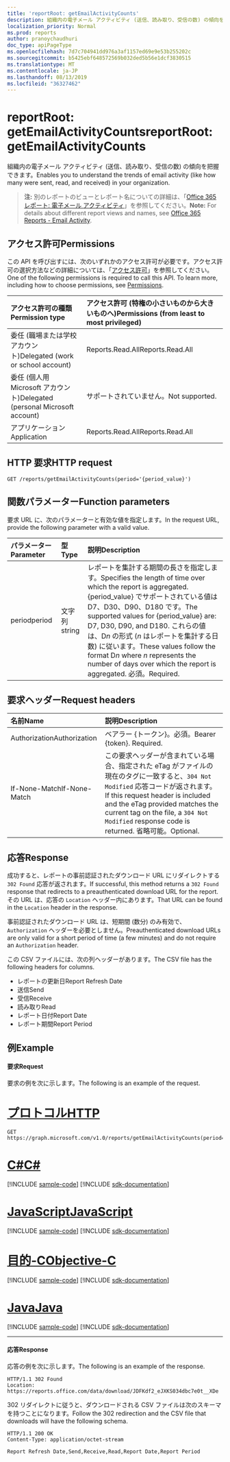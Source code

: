 ```yaml
---
title: 'reportRoot: getEmailActivityCounts'
description: 組織内の電子メール アクティビティ (送信、読み取り、受信の数) の傾向を把握できます。
localization_priority: Normal
ms.prod: reports
author: pranoychaudhuri
doc_type: apiPageType
ms.openlocfilehash: 7d7c704941dd976a3af1157ed69e9e53b255202c
ms.sourcegitcommit: b5425ebf648572569b032ded5b56e1dcf3830515
ms.translationtype: MT
ms.contentlocale: ja-JP
ms.lasthandoff: 08/13/2019
ms.locfileid: "36327462"
---
```

# <a name="reportroot-getemailactivitycounts"></a><span data-ttu-id="1c002-103">reportRoot: getEmailActivityCounts</span><span class="sxs-lookup"><span data-stu-id="1c002-103">reportRoot: getEmailActivityCounts</span></span>

<span data-ttu-id="1c002-104">組織内の電子メール アクティビティ (送信、読み取り、受信の数) の傾向を把握できます。</span><span class="sxs-lookup"><span data-stu-id="1c002-104">Enables you to understand the trends of email activity (like how many were sent, read, and received) in your organization.</span></span>

> <span data-ttu-id="1c002-105">**注:** 別のレポートのビューとレポート名についての詳細は、「[Office 365 レポート: 電子メール アクティビティ](https://support.office.com/client/Email-activity-1cbe2c00-ca65-4fb9-9663-1bbfa58ebe44)」を参照してください。</span><span class="sxs-lookup"><span data-stu-id="1c002-105">**Note:** For details about different report views and names, see [Office 365 Reports - Email Activity](https://support.office.com/client/Email-activity-1cbe2c00-ca65-4fb9-9663-1bbfa58ebe44).</span></span>

## <a name="permissions"></a><span data-ttu-id="1c002-106">アクセス許可</span><span class="sxs-lookup"><span data-stu-id="1c002-106">Permissions</span></span>

<span data-ttu-id="1c002-p101">この API を呼び出すには、次のいずれかのアクセス許可が必要です。アクセス許可の選択方法などの詳細については、「[アクセス許可](/graph/permissions-reference)」を参照してください。</span><span class="sxs-lookup"><span data-stu-id="1c002-p101">One of the following permissions is required to call this API. To learn more, including how to choose permissions, see [Permissions](/graph/permissions-reference).</span></span>

| <span data-ttu-id="1c002-109">アクセス許可の種類</span><span class="sxs-lookup"><span data-stu-id="1c002-109">Permission type</span></span>                        | <span data-ttu-id="1c002-110">アクセス許可 (特権の小さいものから大きいものへ)</span><span class="sxs-lookup"><span data-stu-id="1c002-110">Permissions (from least to most privileged)</span></span> |
| :------------------------------------- | :--------------------------------------- |
| <span data-ttu-id="1c002-111">委任 (職場または学校アカウント)</span><span class="sxs-lookup"><span data-stu-id="1c002-111">Delegated (work or school account)</span></span>     | <span data-ttu-id="1c002-112">Reports.Read.All</span><span class="sxs-lookup"><span data-stu-id="1c002-112">Reports.Read.All</span></span>                         |
| <span data-ttu-id="1c002-113">委任 (個人用 Microsoft アカウント)</span><span class="sxs-lookup"><span data-stu-id="1c002-113">Delegated (personal Microsoft account)</span></span> | <span data-ttu-id="1c002-114">サポートされていません。</span><span class="sxs-lookup"><span data-stu-id="1c002-114">Not supported.</span></span>                           |
| <span data-ttu-id="1c002-115">アプリケーション</span><span class="sxs-lookup"><span data-stu-id="1c002-115">Application</span></span>                            | <span data-ttu-id="1c002-116">Reports.Read.All</span><span class="sxs-lookup"><span data-stu-id="1c002-116">Reports.Read.All</span></span>                         |

## <a name="http-request"></a><span data-ttu-id="1c002-117">HTTP 要求</span><span class="sxs-lookup"><span data-stu-id="1c002-117">HTTP request</span></span>


<!-- { "blockType": "ignored" } --> 

```http
GET /reports/getEmailActivityCounts(period='{period_value}')
```

## <a name="function-parameters"></a><span data-ttu-id="1c002-118">関数パラメーター</span><span class="sxs-lookup"><span data-stu-id="1c002-118">Function parameters</span></span>

<span data-ttu-id="1c002-119">要求 URL に、次のパラメーターと有効な値を指定します。</span><span class="sxs-lookup"><span data-stu-id="1c002-119">In the request URL, provide the following parameter with a valid value.</span></span>

| <span data-ttu-id="1c002-120">パラメーター</span><span class="sxs-lookup"><span data-stu-id="1c002-120">Parameter</span></span> | <span data-ttu-id="1c002-121">型</span><span class="sxs-lookup"><span data-stu-id="1c002-121">Type</span></span>   | <span data-ttu-id="1c002-122">説明</span><span class="sxs-lookup"><span data-stu-id="1c002-122">Description</span></span>                              |
| :-------- | :----- | :--------------------------------------- |
| <span data-ttu-id="1c002-123">period</span><span class="sxs-lookup"><span data-stu-id="1c002-123">period</span></span>    | <span data-ttu-id="1c002-124">文字列</span><span class="sxs-lookup"><span data-stu-id="1c002-124">string</span></span> | <span data-ttu-id="1c002-125">レポートを集計する期間の長さを指定します。</span><span class="sxs-lookup"><span data-stu-id="1c002-125">Specifies the length of time over which the report is aggregated.</span></span> <span data-ttu-id="1c002-126">{period_value} でサポートされている値は D7、D30、D90、D180 です。</span><span class="sxs-lookup"><span data-stu-id="1c002-126">The supported values for {period_value} are: D7, D30, D90, and D180.</span></span> <span data-ttu-id="1c002-127">これらの値は、D*n* の形式 (*n* はレポートを集計する日数) に従います。</span><span class="sxs-lookup"><span data-stu-id="1c002-127">These values follow the format D*n* where *n* represents the number of days over which the report is aggregated.</span></span> <span data-ttu-id="1c002-128">必須。</span><span class="sxs-lookup"><span data-stu-id="1c002-128">Required.</span></span> |

## <a name="request-headers"></a><span data-ttu-id="1c002-129">要求ヘッダー</span><span class="sxs-lookup"><span data-stu-id="1c002-129">Request headers</span></span>

| <span data-ttu-id="1c002-130">名前</span><span class="sxs-lookup"><span data-stu-id="1c002-130">Name</span></span>          | <span data-ttu-id="1c002-131">説明</span><span class="sxs-lookup"><span data-stu-id="1c002-131">Description</span></span>                              |
| :------------ | :--------------------------------------- |
| <span data-ttu-id="1c002-132">Authorization</span><span class="sxs-lookup"><span data-stu-id="1c002-132">Authorization</span></span> | <span data-ttu-id="1c002-p103">ベアラー {トークン}。必須。</span><span class="sxs-lookup"><span data-stu-id="1c002-p103">Bearer {token}. Required.</span></span>                |
| <span data-ttu-id="1c002-135">If-None-Match</span><span class="sxs-lookup"><span data-stu-id="1c002-135">If-None-Match</span></span> | <span data-ttu-id="1c002-136">この要求ヘッダーが含まれている場合、指定された eTag がファイルの現在のタグに一致すると、`304 Not Modified` 応答コードが返されます。</span><span class="sxs-lookup"><span data-stu-id="1c002-136">If this request header is included and the eTag provided matches the current tag on the file, a `304 Not Modified` response code is returned.</span></span> <span data-ttu-id="1c002-137">省略可能。</span><span class="sxs-lookup"><span data-stu-id="1c002-137">Optional.</span></span> |

## <a name="response"></a><span data-ttu-id="1c002-138">応答</span><span class="sxs-lookup"><span data-stu-id="1c002-138">Response</span></span>

<span data-ttu-id="1c002-139">成功すると、レポートの事前認証されたダウンロード URL にリダイレクトする `302 Found` 応答が返されます。</span><span class="sxs-lookup"><span data-stu-id="1c002-139">If successful, this method returns a `302 Found` response that redirects to a preauthenticated download URL for the report.</span></span> <span data-ttu-id="1c002-140">その URL は、応答の `Location` ヘッダー内にあります。</span><span class="sxs-lookup"><span data-stu-id="1c002-140">That URL can be found in the `Location` header in the response.</span></span>

<span data-ttu-id="1c002-141">事前認証されたダウンロード URL は、短期間 (数分) のみ有効で、`Authorization` ヘッダーを必要としません。</span><span class="sxs-lookup"><span data-stu-id="1c002-141">Preauthenticated download URLs are only valid for a short period of time (a few minutes) and do not require an `Authorization` header.</span></span>

<span data-ttu-id="1c002-142">この CSV ファイルには、次の列ヘッダーがあります。</span><span class="sxs-lookup"><span data-stu-id="1c002-142">The CSV file has the following headers for columns.</span></span>

- <span data-ttu-id="1c002-143">レポートの更新日</span><span class="sxs-lookup"><span data-stu-id="1c002-143">Report Refresh Date</span></span>
- <span data-ttu-id="1c002-144">送信</span><span class="sxs-lookup"><span data-stu-id="1c002-144">Send</span></span>
- <span data-ttu-id="1c002-145">受信</span><span class="sxs-lookup"><span data-stu-id="1c002-145">Receive</span></span>
- <span data-ttu-id="1c002-146">読み取り</span><span class="sxs-lookup"><span data-stu-id="1c002-146">Read</span></span>
- <span data-ttu-id="1c002-147">レポート日付</span><span class="sxs-lookup"><span data-stu-id="1c002-147">Report Date</span></span>
- <span data-ttu-id="1c002-148">レポート期間</span><span class="sxs-lookup"><span data-stu-id="1c002-148">Report Period</span></span>

## <a name="example"></a><span data-ttu-id="1c002-149">例</span><span class="sxs-lookup"><span data-stu-id="1c002-149">Example</span></span>

#### <a name="request"></a><span data-ttu-id="1c002-150">要求</span><span class="sxs-lookup"><span data-stu-id="1c002-150">Request</span></span>

<span data-ttu-id="1c002-151">要求の例を次に示します。</span><span class="sxs-lookup"><span data-stu-id="1c002-151">The following is an example of the request.</span></span>


# <a name="httptabhttp"></a>[<span data-ttu-id="1c002-152">プロトコル</span><span class="sxs-lookup"><span data-stu-id="1c002-152">HTTP</span></span>](#tab/http)
<!--{
  "blockType": "request",
  "isComposable": true,
  "name": "reportroot_getemailactivitycounts"
}-->

```http
GET https://graph.microsoft.com/v1.0/reports/getEmailActivityCounts(period='D7')
```
# <a name="ctabcsharp"></a>[<span data-ttu-id="1c002-153">C#</span><span class="sxs-lookup"><span data-stu-id="1c002-153">C#</span></span>](#tab/csharp)
[!INCLUDE [sample-code](../includes/snippets/csharp/reportroot-getemailactivitycounts-csharp-snippets.md)]
[!INCLUDE [sdk-documentation](../includes/snippets/snippets-sdk-documentation-link.md)]

# <a name="javascripttabjavascript"></a>[<span data-ttu-id="1c002-154">JavaScript</span><span class="sxs-lookup"><span data-stu-id="1c002-154">JavaScript</span></span>](#tab/javascript)
[!INCLUDE [sample-code](../includes/snippets/javascript/reportroot-getemailactivitycounts-javascript-snippets.md)]
[!INCLUDE [sdk-documentation](../includes/snippets/snippets-sdk-documentation-link.md)]

# <a name="objective-ctabobjc"></a>[<span data-ttu-id="1c002-155">目的-C</span><span class="sxs-lookup"><span data-stu-id="1c002-155">Objective-C</span></span>](#tab/objc)
[!INCLUDE [sample-code](../includes/snippets/objc/reportroot-getemailactivitycounts-objc-snippets.md)]
[!INCLUDE [sdk-documentation](../includes/snippets/snippets-sdk-documentation-link.md)]

# <a name="javatabjava"></a>[<span data-ttu-id="1c002-156">Java</span><span class="sxs-lookup"><span data-stu-id="1c002-156">Java</span></span>](#tab/java)
[!INCLUDE [sample-code](../includes/snippets/java/reportroot-getemailactivitycounts-java-snippets.md)]
[!INCLUDE [sdk-documentation](../includes/snippets/snippets-sdk-documentation-link.md)]

---


#### <a name="response"></a><span data-ttu-id="1c002-157">応答</span><span class="sxs-lookup"><span data-stu-id="1c002-157">Response</span></span>

<span data-ttu-id="1c002-158">応答の例を次に示します。</span><span class="sxs-lookup"><span data-stu-id="1c002-158">The following is an example of the response.</span></span>

<!-- { "blockType": "response", "@odata.type": "microsoft.graph.report" } --> 

```http
HTTP/1.1 302 Found
Location: https://reports.office.com/data/download/JDFKdf2_eJXKS034dbc7e0t__XDe
```

<span data-ttu-id="1c002-159">302 リダイレクトに従うと、ダウンロードされる CSV ファイルは次のスキーマを持つことになります。</span><span class="sxs-lookup"><span data-stu-id="1c002-159">Follow the 302 redirection and the CSV file that downloads will have the following schema.</span></span>

<!-- {
  "blockType": "ignored"
} -->

```http
HTTP/1.1 200 OK
Content-Type: application/octet-stream

Report Refresh Date,Send,Receive,Read,Report Date,Report Period
```
<!-- uuid: 8fcb5dbc-d5aa-4681-8e31-b001d5168d79 
2015-10-25 14:57:30 UTC -->
<!-- {
  "type": "#page.annotation",
  "description": "Example",
  "keywords": "",
  "section": "documentation",
  "tocPath": "",
  "suppressions": [
  ]
}-->
